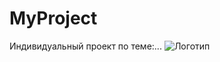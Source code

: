 # MyProject

Индивидуальный проект по теме:...
![Логотип](https://octodex.github.com/images/orderedlistocat.png "Логотип GitHub")
